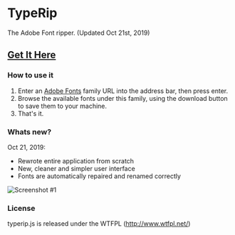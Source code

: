 # TypeRip
The Adobe Font ripper. (Updated Oct 21st, 2019)
## [Get It Here](http://codezombie.github.io/TypeRip/)

### How to use it
  1. Enter an [Adobe Fonts](https://fonts.adobe.com/) family URL into the address bar, then press enter.
  2. Browse the available fonts under this family, using the download button to save them to your machine.
  3. That's it.

### Whats new?

Oct 21, 2019:
* Rewrote entire application from scratch
* New, cleaner and simpler user interface
* Fonts are automatically repaired and renamed correctly

![Screenshot #1](https://i.imgur.com/cAtH5qR.png)

### License
typerip.js is released under the WTFPL (http://www.wtfpl.net/)